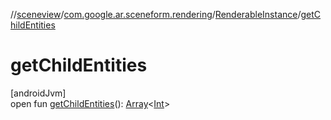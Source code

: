 //[sceneview](../../../index.md)/[com.google.ar.sceneform.rendering](../index.md)/[RenderableInstance](index.md)/[getChildEntities](get-child-entities.md)

# getChildEntities

[androidJvm]\
open fun [getChildEntities](get-child-entities.md)(): [Array](https://kotlinlang.org/api/latest/jvm/stdlib/kotlin/-array/index.html)&lt;[Int](https://kotlinlang.org/api/latest/jvm/stdlib/kotlin/-int/index.html)&gt;
